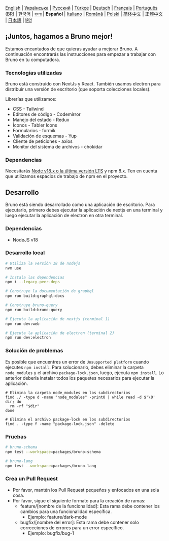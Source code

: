 [English](../../contributing.md)
| [Українська](./contributing_ua.md)
| [Русский](./contributing_ru.md)
| [Türkçe](./contributing_tr.md)
| [Deutsch](./contributing_de.md)
| [Français](./contributing_fr.md)
| [Português (BR)](./contributing_pt_br.md)
| [한국어](./contributing_kr.md)
| [বাংলা](./contributing_bn.md)
| **Español**
| [Italiano](./contributing_it.md)
| [Română](./contributing_ro.md)
| [Polski](./contributing_pl.md)
| [简体中文](./contributing_cn.md)
| [正體中文](./contributing_zhtw.md)
| [日本語](./contributing_ja.md)
| [हिंदी](./contributing_hi.md)

## ¡Juntos, hagamos a Bruno mejor!

Estamos encantados de que quieras ayudar a mejorar Bruno. A continuación encontrarás las instrucciones para empezar a trabajar con Bruno en tu computadora.

### Tecnologías utilizadas

Bruno está construido con NextJs y React. También usamos electron para distribuir una versión de escritorio (que soporta colecciones locales).

Librerías que utilizamos:

- CSS - Tailwind
- Editores de código - Codemirror
- Manejo del estado - Redux
- Íconos - Tabler Icons
- Formularios - formik
- Validación de esquemas - Yup
- Cliente de peticiones - axios
- Monitor del sistema de archivos - chokidar

### Dependencias

Necesitarás [Node v18.x o la última versión LTS](https://nodejs.org/es) y npm 8.x. Ten en cuenta que utilizamos espacios de trabajo de npm en el proyecto.

## Desarrollo

Bruno está siendo desarrollado como una aplicación de escritorio. Para ejecutarlo, primero debes ejecutar la aplicación de nextjs en una terminal y luego ejecutar la aplicación de electron en otra terminal.

### Dependencias

- NodeJS v18

### Desarrollo local

```bash
# Utiliza la versión 18 de nodejs
nvm use

# Instala las dependencias
npm i --legacy-peer-deps

# Construye la documentación de graphql
npm run build:graphql-docs

# Construye bruno-query
npm run build:bruno-query

# Ejecuta la aplicación de nextjs (terminal 1)
npm run dev:web

# Ejecuta la aplicación de electron (terminal 2)
npm run dev:electron
```

### Solución de problemas

Es posible que encuentres un error de `Unsupported platform` cuando ejecutes `npm install`. Para solucionarlo, debes eliminar la carpeta `node_modules` y el archivo `package-lock.json`, luego, ejecuta `npm install`. Lo anterior debería instalar todos los paquetes necesarios para ejecutar la aplicación.

```shell
# Elimina la carpeta node_modules en los subdirectorios
find ./ -type d -name "node_modules" -print0 | while read -d $'\0' dir; do
  rm -rf "$dir"
done

# Elimina el archivo package-lock en los subdirectorios
find . -type f -name "package-lock.json" -delete
```

### Pruebas

```bash
# bruno-schema
npm test --workspace=packages/bruno-schema

# bruno-lang
npm test --workspace=packages/bruno-lang
```

### Crea un Pull Request

- Por favor, mantén los Pull Request pequeños y enfocados en una sola cosa.
- Por favor, sigue el siguiente formato para la creación de ramas:
  - feature/[nombre de la funcionalidad]: Esta rama debe contener los cambios para una funcionalidad específica.
    - Ejemplo: feature/dark-mode
  - bugfix/[nombre del error]: Esta rama debe contener solo correcciones de errores para un error específico.
    - Ejemplo: bugfix/bug-1
